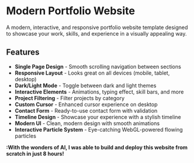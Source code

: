 # Modern Portfolio Website

A modern, interactive, and responsive portfolio website template designed to showcase your work, skills, and experience in a visually appealing way.

## Features

- **Single Page Design** - Smooth scrolling navigation between sections
- **Responsive Layout** - Looks great on all devices (mobile, tablet, desktop)
- **Dark/Light Mode** - Toggle between dark and light themes
- **Interactive Elements** - Animations, typing effect, skill bars, and more
- **Project Filtering** - Filter projects by category
- **Custom Cursor** - Enhanced cursor experience on desktop
- **Contact Form** - Ready-to-use contact form with validation
- **Timeline Design** - Showcase your experience with a stylish timeline
- **Modern UI** - Clean, modern design with smooth animations
- **Interactive Particle System** - Eye-catching WebGL-powered flowing particles

**:With the wonders of AI, I was able to build and deploy this website from scratch in just 8 hours!**
